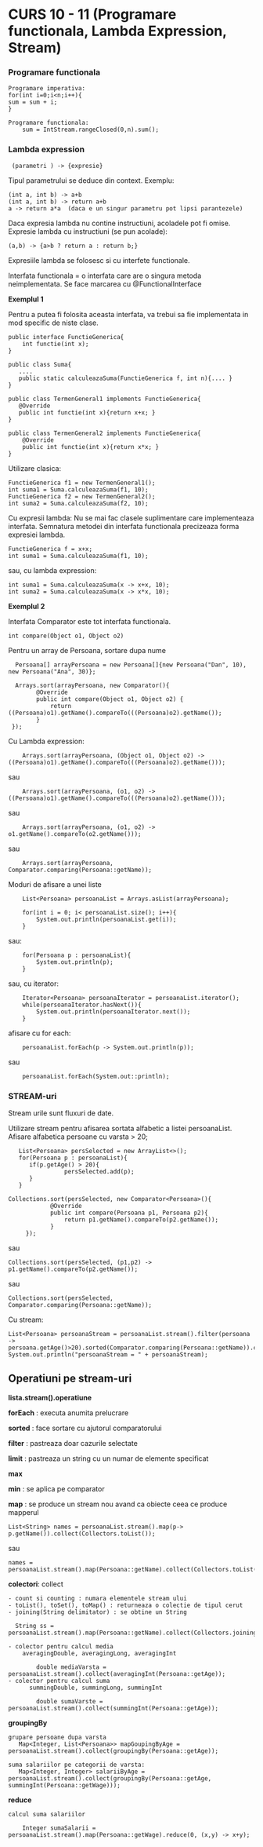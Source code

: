 # CURS 10 - 11 (Programare functionala, Lambda Expression, Stream)

### **Programare functionala**

    Programare imperativa:
    for(int i=0;i<n;i++){
    sum = sum + i;
    }

    Programare functionala:
        sum = IntStream.rangeClosed(0,n).sum();
    
### **Lambda expression**

     (parametri ) -> {expresie}
   Tipul parametrului se deduce din context.
Exemplu:

    (int a, int b) -> a+b
    (int a, int b) -> return a+b
    a -> return a*a  (daca e un singur parametru pot lipsi parantezele)
Daca expresia lambda nu contine instructiuni, acoladele pot fi omise.
Expresie lambda cu instructiuni (se pun acolade):

    (a,b) -> {a>b ? return a : return b;}
Expresiile lambda se folosesc si cu interfete functionale.

Interfata functionala = o interfata care are o singura metoda neimplementata. 
                  Se face marcarea cu @FunctionalInterface 

**Exemplul 1**

Pentru a putea fi folosita aceasta interfata, va trebui sa fie implementata in mod specific de niste clase.
    
    public interface FunctieGenerica{
        int functie(int x);
    }

    public class Suma{
       ....
       public static calculeazaSuma(FunctieGenerica f, int n){.... }
    }

    public class TermenGeneral1 implements FunctieGenerica{ 
       @Override
       public int functie(int x){return x+x; }
    } 

    public class TermenGeneral2 implements FunctieGenerica{
        @Override
        public int functie(int x){return x*x; }
    }

Utilizare clasica:

    FunctieGenerica f1 = new TermenGeneral1();
    int suma1 = Suma.calculeazaSuma(f1, 10);
    FunctieGenerica f2 = new TermenGeneral2();
    int suma2 = Suma.calculeazaSuma(f2, 10);
Cu expresii lambda:
Nu se mai fac clasele suplimentare care implementeaza interfata.
Semnatura metodei din interfata functionala precizeaza forma expresiei lambda.
   
    FunctieGenerica f = x+x;
    int suma1 = Suma.calculeazaSuma(f1, 10);

  sau, cu lambda expression:

    int suma1 = Suma.calculeazaSuma(x -> x+x, 10);
    int suma2 = Suma.calculeazaSuma(x -> x*x, 10);

**Exemplul 2** 

Interfata Comparator este tot interfata functionala.

    int compare(Object o1, Object o2)

Pentru un array de Persoana, sortare dupa nume

      Persoana[] arrayPersoana = new Persoana[]{new Persoana("Dan", 10), new Persoana("Ana", 30)};

      Arrays.sort(arrayPersoana, new Comparator(){
            @Override
            public int compare(Object o1, Object o2) {
                return ((Persoana)o1).getName().compareTo(((Persoana)o2).getName());
            }
     });

Cu Lambda expression:

        Arrays.sort(arrayPersoana, (Object o1, Object o2) -> ((Persoana)o1).getName().compareTo(((Persoana)o2).getName()));
  sau

        Arrays.sort(arrayPersoana, (o1, o2) -> ((Persoana)o1).getName().compareTo(((Persoana)o2).getName()));
  sau

        Arrays.sort(arrayPersoana, (o1, o2) -> o1.getName().compareTo(o2.getName()));
  sau

        Arrays.sort(arrayPersoana, Comparator.comparing(Persoana::getName));

Moduri de afisare a unei liste

        List<Persoana> persoanaList = Arrays.asList(arrayPersoana);

        for(int i = 0; i< persoanaList.size(); i++){
            System.out.println(persoanaList.get(i));
        }
   sau:

        for(Persoana p : persoanaList){
            System.out.println(p);
        }
   sau, cu iterator:

        Iterator<Persoana> persoanaIterator = persoanaList.iterator();
        while(persoanaIterator.hasNext()){
            System.out.println(persoanaIterator.next());
        }
   afisare cu for each:

        persoanaList.forEach(p -> System.out.println(p));
   sau

        persoanaList.forEach(System.out::println);


### **STREAM-uri**

   Stream urile sunt fluxuri de date.
   
   Utilizare stream pentru afisarea sortata alfabetic a listei persoanaList.
   Afisare alfabetica persoane cu varsta > 20;

       List<Persoana> persSelected = new ArrayList<>();
       for(Persoana p : persoanaList){
          if(p.getAge() > 20){
                    persSelected.add(p);
          }
       }

    Collections.sort(persSelected, new Comparator<Persoana>(){
                @Override
                public int compare(Persoana p1, Persoana p2){
                    return p1.getName().compareTo(p2.getName());
                }
         });
sau

    Collections.sort(persSelected, (p1,p2) -> p1.getName().compareTo(p2.getName());
sau

    Collections.sort(persSelected, Comparator.comparing(Persoana::getName));

Cu stream:

    List<Persoana> persoanaStream = persoanaList.stream().filter(persoana -> persoana.getAge()>20).sorted(Comparator.comparing(Persoana::getName)).collect(Collectors.toList());
    System.out.println("persoanaStream = " + persoanaStream);

## Operatiuni pe stream-uri

  **lista.stream().operatiune**

  **forEach** : executa anumita prelucrare

  **sorted** : face sortare cu ajutorul comparatorului

  **filter** : pastreaza doar cazurile selectate

  **limit** : pastreaza un string cu un numar de elemente specificat

  **max**

  **min** : se aplica pe comparator
  
    
  **map**  : se produce un stream nou avand ca obiecte ceea ce produce mapperul

    List<String> names = persoanaList.stream().map(p-> p.getName()).collect(Collectors.toList());
 sau

    names = persoanaList.stream().map(Persoana::getName).collect(Collectors.toList());

 

  **colectori**:  collect

    - count si counting : numara elementele stream ului
    - toList(), toSet(), toMap() : returneaza o colectie de tipul cerut
    - joining(String delimitator) : se obtine un String

      String ss = persoanaList.stream().map(Persoana::getName).collect(Collectors.joining(","));
       
    - colector pentru calcul media   
        averagingDouble, averagingLong, averagingInt

            double mediaVarsta = persoanaList.stream().collect(averagingInt(Persoana::getAge));
    - colector pentru calcul suma        
          summingDouble, summingLong, summingInt
     
            double sumaVarste = persoanaList.stream().collect(summingInt(Persoana::getAge));
 **groupingBy**
    
    grupare persoane dupa varsta
       Map<Integer, List<Persoana>> mapGoupingByAge = persoanaList.stream().collect(groupingBy(Persoana::getAge));

    suma salariilor pe categorii de varsta:
       Map<Integer, Integer> salariiByAge = persoanaList.stream().collect(groupingBy(Persoana::getAge, summingInt(Persoana::getWage)));
        
  **reduce**

    calcul suma salariilor
  
        Integer sumaSalarii = persoanaList.stream().map(Persoana::getWage).reduce(0, (x,y) -> x+y);
